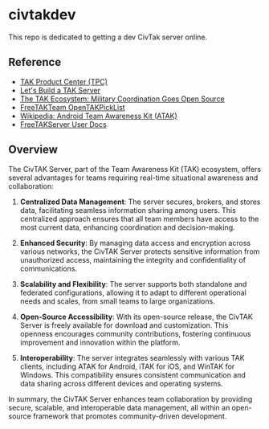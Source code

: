 # civtakdev

This repo is dedicated to getting a dev CivTak server online.

## Reference

* [TAK Product Center (TPC)](https://tak.gov)
* [Let's Build a TAK Server](https://mytecknet.com/lets-build-a-tak-server/)
* [The TAK Ecosystem: Military Coordination Goes Open Source](https://hackaday.com/2022/09/08/the-tak-ecosystem-military-coordination-goes-open-source/)
* [FreeTAKTeam OpenTAKPickList](https://github.com/FreeTAKTeam/openTAKpickList)
* [Wikipedia: Android Team Awareness Kit (ATAK)](https://en.wikipedia.org/wiki/Android_Team_Awareness_Kit)
* [FreeTAKServer User Docs](https://freetakteam.github.io/FreeTAKServer-User-Docs/)

## Overview

The CivTAK Server, part of the Team Awareness Kit (TAK) ecosystem, offers several advantages for teams requiring real-time situational awareness and collaboration:

1. **Centralized Data Management**: The server secures, brokers, and stores data, facilitating seamless information sharing among users. This centralized approach ensures that all team members have access to the most current data, enhancing coordination and decision-making.

2. **Enhanced Security**: By managing data access and encryption across various networks, the CivTAK Server protects sensitive information from unauthorized access, maintaining the integrity and confidentiality of communications.

3. **Scalability and Flexibility**: The server supports both standalone and federated configurations, allowing it to adapt to different operational needs and scales, from small teams to large organizations.

4. **Open-Source Accessibility**: With its open-source release, the CivTAK Server is freely available for download and customization. This openness encourages community contributions, fostering continuous improvement and innovation within the platform.

5. **Interoperability**: The server integrates seamlessly with various TAK clients, including ATAK for Android, iTAK for iOS, and WinTAK for Windows. This compatibility ensures consistent communication and data sharing across different devices and operating systems.

In summary, the CivTAK Server enhances team collaboration by providing secure, scalable, and interoperable data management, all within an open-source framework that promotes community-driven development.
